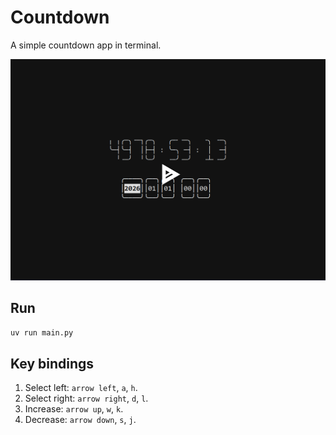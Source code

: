# Countdown

A simple countdown app in terminal.

[![showcase](./assets/showcase.png)](https://asciinema.org/a/722366)

## Run

```bash
uv run main.py
```

## Key bindings

1. Select left: `arrow left`, `a`, `h`.
2. Select right: `arrow right`, `d`, `l`.
2. Increase: `arrow up`, `w`, `k`.
2. Decrease: `arrow down`, `s`, `j`.
